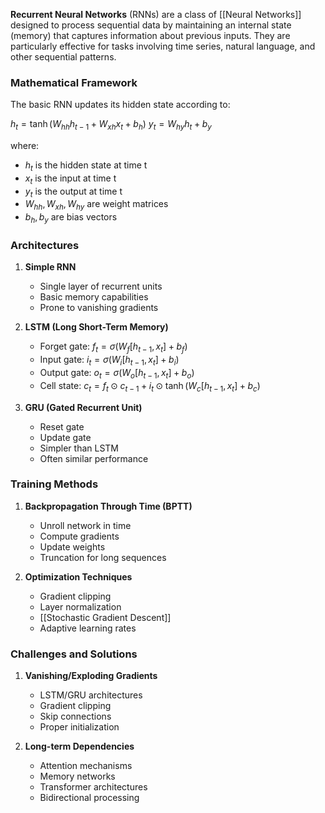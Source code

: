 **Recurrent Neural Networks** (RNNs) are a class of [[Neural Networks]] designed to process sequential data by maintaining an internal state (memory) that captures information about previous inputs. They are particularly effective for tasks involving time series, natural language, and other sequential patterns.

### Mathematical Framework
The basic RNN updates its hidden state according to:

$h_t = \tanh(W_{hh}h_{t-1} + W_{xh}x_t + b_h)$
$y_t = W_{hy}h_t + b_y$

where:
- $h_t$ is the hidden state at time t
- $x_t$ is the input at time t
- $y_t$ is the output at time t
- $W_{hh}, W_{xh}, W_{hy}$ are weight matrices
- $b_h, b_y$ are bias vectors

### Architectures
1. **Simple RNN**
   - Single layer of recurrent units
   - Basic memory capabilities
   - Prone to vanishing gradients

2. **LSTM (Long Short-Term Memory)**
   - Forget gate: $f_t = \sigma(W_f[h_{t-1}, x_t] + b_f)$
   - Input gate: $i_t = \sigma(W_i[h_{t-1}, x_t] + b_i)$
   - Output gate: $o_t = \sigma(W_o[h_{t-1}, x_t] + b_o)$
   - Cell state: $c_t = f_t \odot c_{t-1} + i_t \odot \tanh(W_c[h_{t-1}, x_t] + b_c)$

3. **GRU (Gated Recurrent Unit)**
   - Reset gate
   - Update gate
   - Simpler than LSTM
   - Often similar performance

### Training Methods
1. **Backpropagation Through Time (BPTT)**
   - Unroll network in time
   - Compute gradients
   - Update weights
   - Truncation for long sequences

2. **Optimization Techniques**
   - Gradient clipping
   - Layer normalization
   - [[Stochastic Gradient Descent]]
   - Adaptive learning rates

### Challenges and Solutions
1. **Vanishing/Exploding Gradients**
   - LSTM/GRU architectures
   - Gradient clipping
   - Skip connections
   - Proper initialization

2. **Long-term Dependencies**
   - Attention mechanisms
   - Memory networks
   - Transformer architectures
   - Bidirectional processing
